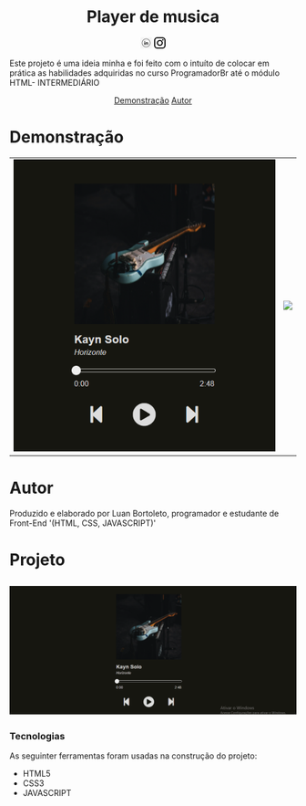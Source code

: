 

<h1 align="center">Player de musica</h1>
<p  align='center'> 
 <a href= 'https://www.linkedin.com/in/luan-bortoleto-590490234/'>
 <img alt='Luan Bortoleto [Linkedin]' src='./imagens/iconlink.jpg' width=20px></a>
  <a href='https://www.instagram.com/luanbortoleto/'><img alt='Luan Bortoleto [Instagram]' src='./imagens/iconinsta.png' width=20px></a>
  </p>
<p>Este projeto é uma ideia minha e foi feito com o intuíto de colocar em prática as habilidades adquiridas no curso ProgramadorBr até o módulo HTML- INTERMEDIÁRIO</p>

<p align="center">
<a href='#Demonstração'>Demonstração</a>
<a href='#Autor'>Autor</a>
</p>

# Demonstração
<table>
<tr>
<td><img src= './imagens/cap.png'></td>
<td><img src= './image/player.gif'></td>
</tr>
</table>

# Autor
<p>Produzido e elaborado por Luan Bortoleto, programador e estudante de Front-End '(HTML, CSS, JAVASCRIPT)'</p>

# Projeto
<h2>
<img alt='Readme' title='Readme' src='./imagens/player.gif'>
</h2>

### Tecnologias

As seguinter ferramentas foram usadas na construção do projeto:

<div>
<ul>
<li>HTML5</li>
<li>CSS3</li>
<li>JAVASCRIPT</li>
</ul>
</div>

